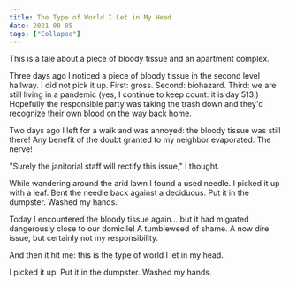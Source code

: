 ```yaml
---
title: The Type of World I Let in My Head
date: 2021-08-05
tags: ["Collapse"]
---
```


This is a tale about a piece of bloody tissue and an apartment complex.

Three days ago I noticed a piece of bloody tissue in the second level hallway. I did not pick it up. First: gross. Second: biohazard. Third: we are still living in a pandemic (yes, I continue to keep count: it is day 513.) Hopefully the responsible party was taking the trash down and they'd recognize their own blood on the way back home.

Two days ago I left for a walk and was annoyed: the bloody tissue was still there! Any benefit of the doubt granted to my neighbor evaporated. The nerve!

"Surely the janitorial staff will rectify this issue," I thought.

While wandering around the arid lawn I found a used needle. I picked it up with a leaf. Bent the needle back against a deciduous. Put it in the dumpster. Washed my hands.

Today I encountered the bloody tissue again... but it had migrated dangerously close to our domicile! A tumbleweed of shame. A now dire issue, but certainly not my responsibility.

And then it hit me: this is the type of world I let in my head.

I picked it up. Put it in the dumpster. Washed my hands.
